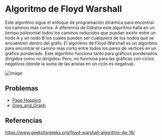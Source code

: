 # Algoritmo de Floyd Warshall

Este algoritmo sigue el enfoque de programación dinámica para encontrar los caminos más cortos. A diferencia de Dijkstra este algoritmo halla en un tiempo polinomial todos los caminos reducidos que puedan existir entre un nodo A y un nodo B los cuales pueden ser cualquiera de los nodos que se encuentren dentro del grafo.
El algoritmo de Floyd-Warshall es un algoritmo para encontrar el camino más corto entre todos los pares de vértices en un gráfico ponderado. Este algoritmo funciona tanto para gráficos ponderados dirigidos como no dirigidos. Pero, no funciona para las gráficas con ciclos negativos (donde la suma de las aristas en un ciclo es negativa).

![image](https://user-images.githubusercontent.com/101998948/197447122-2326cd08-8f0c-4e2c-afcd-e04878bc070e.png)

## Problemas

- [Page Hopping](https://onlinejudge.org/index.php?option=onlinejudge&page=show_problem&problem=762)
- [Greg_and_Graph](http://codeforces.com/problemset/problem/295/B)

## Referencias
https://www.geeksforgeeks.org/floyd-warshall-algorithm-dp-16/
